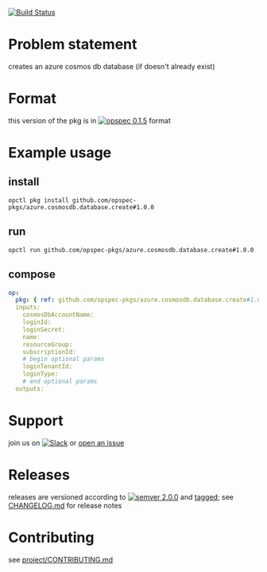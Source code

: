 [![Build Status](https://travis-ci.org/opspec-pkgs/azure.cosmosdb.database.create.svg?branch=master)](https://travis-ci.org/opspec-pkgs/azure.cosmosdb.database.create)

# Problem statement

creates an azure cosmos db database (if doesn't already exist)

# Format

this version of the pkg is in [![opspec 0.1.5](https://img.shields.io/badge/opspec-0.1.5-brightgreen.svg?colorA=6b6b6b&colorB=fc16be)](https://opspec.io/0.1.5/packages.html) format

# Example usage

## install

```shell
opctl pkg install github.com/opspec-pkgs/azure.cosmosdb.database.create#1.0.0
```

## run

```
opctl run github.com/opspec-pkgs/azure.cosmosdb.database.create#1.0.0
```

## compose

```yaml
op:
  pkg: { ref: github.com/opspec-pkgs/azure.cosmosdb.database.create#1.0.0 }
  inputs:
    cosmosDbAccountName:
    loginId:
    loginSecret:
    name:
    resourceGroup:
    subscriptionId:
    # begin optional params
    loginTenantId:
    loginType:
    # end optional params
  outputs:
```

# Support

join us on
[![Slack](https://opspec-slackin.herokuapp.com/badge.svg)](https://opspec-slackin.herokuapp.com/)
or
[open an issue](https://github.com/opspec-pkgs/azure.cosmosdb.database.create/issues)

# Releases

releases are versioned according to
[![semver 2.0.0](https://img.shields.io/badge/semver-2.0.0-brightgreen.svg)](http://semver.org/spec/v2.0.0.html)
and [tagged](https://git-scm.com/book/en/v2/Git-Basics-Tagging); see
[CHANGELOG.md](CHANGELOG.md) for release notes

# Contributing

see
[project/CONTRIBUTING.md](https://github.com/opspec-pkgs/project/blob/master/CONTRIBUTING.md)
